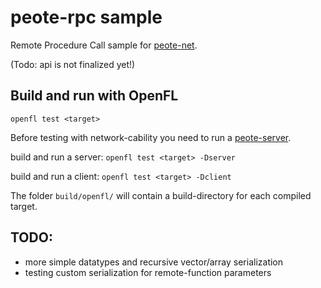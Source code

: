 # peote-rpc sample

Remote Procedure Call sample for [peote-net](https://github.com/maitag/peote-net).  
  
  (Todo: api is not finalized yet!)

## Build and run with OpenFL

`openfl test <target>`

Before testing with network-cability you need to run a [peote-server](https://github.com/maitag/peote-server).  

build and run a server:
`openfl test <target> -Dserver` 

build and run a client:
`openfl test <target> -Dclient`

The folder `build/openfl/` will contain a build-directory for each compiled target.  


## TODO:

- more simple datatypes and recursive vector/array serialization
- testing custom serialization for remote-function parameters
